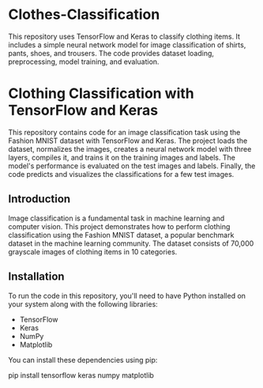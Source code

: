 # Clothes-Classification
This repository uses TensorFlow and Keras to classify clothing items. It includes a simple neural network model for image classification of shirts, pants, shoes, and trousers. The code provides dataset loading, preprocessing, model training, and evaluation. 

# Clothing Classification with TensorFlow and Keras

This repository contains code for an image classification task using the Fashion MNIST dataset with TensorFlow and Keras. The project loads the dataset, normalizes the images, creates a neural network model with three layers, compiles it, and trains it on the training images and labels. The model's performance is evaluated on the test images and labels. Finally, the code predicts and visualizes the classifications for a few test images.

## Introduction

Image classification is a fundamental task in machine learning and computer vision. This project demonstrates how to perform clothing classification using the Fashion MNIST dataset, a popular benchmark dataset in the machine learning community. The dataset consists of 70,000 grayscale images of clothing items in 10 categories.

## Installation

To run the code in this repository, you'll need to have Python installed on your system along with the following libraries:
- TensorFlow
- Keras
- NumPy
- Matplotlib

You can install these dependencies using pip:

pip install tensorflow keras numpy matplotlib
